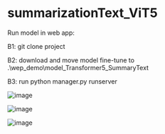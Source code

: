 # summarizationText_ViT5

Run model in web app: 

B1: git clone project

B2: download and move model fine-tune to .\wep_demo\model_Transformer5_SummaryText

B3: run python manager.py runserver

![image](https://github.com/dinhhaubmt1266/summarization_task_T5/assets/93081451/9f898957-382a-4580-b32a-4cfa7f326098)

![image](https://github.com/dinhhaubmt1266/summarization_task_T5/assets/93081451/1b551915-9158-430d-b6b9-04ef6bf3c1d2)

![image](https://github.com/dinhhaubmt1266/summarization_task_T5/assets/93081451/c841d094-1261-4670-8923-709561872cc3)
